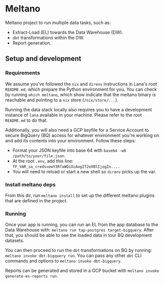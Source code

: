 # Meltano

Meltano project to run multiple data tasks, such as:
- Extract-Load (EL) towards the Data Warehouse (DW).
- `dbt` transformations within the DW.
- Report generation.

## Setup and development

### Requirements

We assume you've followed the `nix` and `direnv` instructions in Lana's root `README.md`, which prepare the Python environment for you. You can check by running `which meltano`, which show indicate that the meltano binary is reachable and pointing to a `nix` store (`/nix/store/...`). 

Running the data stack locally also requires you to have a development instance of `lana` available in your machine. Please refer to the root `README.md` to do that. 

Additionally, you will also need a GCP keyfile for a Service Account to secure BigQuery (BQ) access for whatever environment you're working on and add its contents into your environment. Follow these steps:

- Format your JSON keyfile into base 64 with `base64 -w0 /path/to/your/file.json`.
- At the root `.env`, add this line: `TF_VAR_sa_creds=ewY3RfaWQiOiAogIT2eXBlIjogIn....`
- You will need to reload or start a new shell so `direnv` picks up the var.

### Install meltano deps

From this dir, run `meltano install` to set up the different meltano plugins that are defined in the project.

### Running

Once your app is running, you can run an EL from the app database to the Data Warehouse with: `meltano run tap-postgres target-bigquery`. After that, you should be able to see the loaded data in tour BQ development datasets.

You can then proceed to run the `dbt` transformations on BQ by running: `meltano invoke dbt-bigquery run`. You can pass any other `dbt` CLI commands and options to `meltano invoke dbt-bigquery`.

Reports can be generated and stored in a GCP bucket with `meltano invoke generate-es-reports run`.
